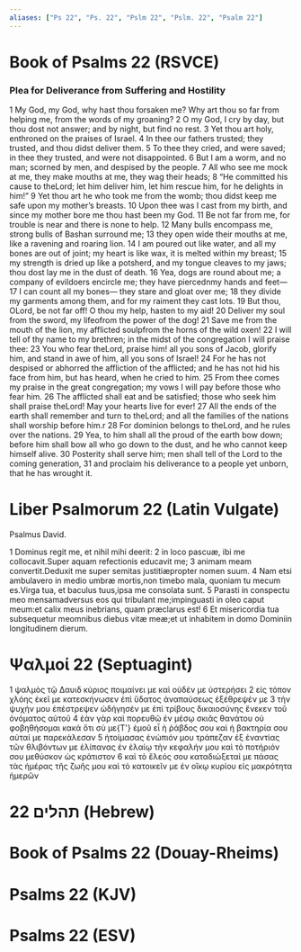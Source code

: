 ```yaml
---
aliases: ["Ps 22", "Ps. 22", "Pslm 22", "Pslm. 22", "Psalm 22"]
---
```



# Book of Psalms 22 (RSVCE)

### Plea for Deliverance from Suffering and Hostility
1 My God, my God, why hast thou forsaken me? Why art thou so far from helping me, from the words of my groaning?
2 O my God, I cry by day, but thou dost not answer; and by night, but find no rest.
3 Yet thou art holy, enthroned on the praises of Israel.
4 In thee our fathers trusted; they trusted, and thou didst deliver them.
5 To thee they cried, and were saved; in thee they trusted, and were not disappointed.
6 But I am a worm, and no man; scorned by men, and despised by the people.
7 All who see me mock at me, they make mouths at me, they wag their heads;
8 “He committed his cause to theLord; let him deliver him, let him rescue him, for he delights in him!”
9 Yet thou art he who took me from the womb; thou didst keep me safe upon my mother’s breasts.
10 Upon thee was I cast from my birth, and since my mother bore me thou hast been my God.
11 Be not far from me, for trouble is near and there is none to help.
12 Many bulls encompass me, strong bulls of Bashan surround me;
13 they open wide their mouths at me, like a ravening and roaring lion.
14 I am poured out like water, and all my bones are out of joint; my heart is like wax, it is melted within my breast;
15 my strength is dried up like a potsherd, and my tongue cleaves to my jaws; thou dost lay me in the dust of death.
16 Yea, dogs are round about me; a company of evildoers encircle me; they have piercednmy hands and feet—
17 I can count all my bones— they stare and gloat over me;
18 they divide my garments among them, and for my raiment they cast lots.
19 But thou, OLord, be not far off! O thou my help, hasten to my aid!
20 Deliver my soul from the sword, my lifeofrom the power of the dog!
21 Save me from the mouth of the lion, my afflicted soulpfrom the horns of the wild oxen!
22 I will tell of thy name to my brethren; in the midst of the congregation I will praise thee:
23 You who fear theLord, praise him! all you sons of Jacob, glorify him, and stand in awe of him, all you sons of Israel!
24 For he has not despised or abhorred the affliction of the afflicted; and he has not hid his face from him, but has heard, when he cried to him.
25 From thee comes my praise in the great congregation; my vows I will pay before those who fear him.
26 The afflicted shall eat and be satisfied; those who seek him shall praise theLord! May your hearts live for ever!
27 All the ends of the earth shall remember and turn to theLord; and all the families of the nations shall worship before him.r
28 For dominion belongs to theLord, and he rules over the nations.
29 Yea, to him shall all the proud of the earth bow down; before him shall bow all who go down to the dust, and he who cannot keep himself alive.
30 Posterity shall serve him; men shall tell of the Lord to the coming generation,
31 and proclaim his deliverance to a people yet unborn, that he has wrought it.


# Liber Psalmorum 22 (Latin Vulgate)

 Psalmus David.

1 Dominus regit me, et nihil mihi deerit:
2 in loco pascuæ, ibi me collocavit.Super aquam refectionis educavit me;
3 animam meam convertit.Deduxit me super semitas justitiæpropter nomen suum.
4 Nam etsi ambulavero in medio umbræ mortis,non timebo mala, quoniam tu mecum es.Virga tua, et baculus tuus,ipsa me consolata sunt.
5 Parasti in conspectu meo mensamadversus eos qui tribulant me;impinguasti in oleo caput meum:et calix meus inebrians, quam præclarus est!
6 Et misericordia tua subsequetur meomnibus diebus vitæ meæ;et ut inhabitem in domo Dominiin longitudinem dierum.


# Ψαλμοί 22 (Septuagint)

1 ψαλμὸς τῷ Δαυιδ κύριος ποιμαίνει με καὶ οὐδέν με ὑστερήσει
2 εἰς τόπον χλόης ἐκεῖ με κατεσκήνωσεν ἐπὶ ὕδατος ἀναπαύσεως ἐξέθρεψέν με
3 τὴν ψυχήν μου ἐπέστρεψεν ὡδήγησέν με ἐπὶ τρίβους δικαιοσύνης ἕνεκεν τοῦ ὀνόματος αὐτοῦ
4 ἐὰν γὰρ καὶ πορευθῶ ἐν μέσῳ σκιᾶς θανάτου οὐ φοβηθήσομαι κακά ὅτι σὺ με{T'} ἐμοῦ εἶ ἡ ῥάβδος σου καὶ ἡ βακτηρία σου αὐταί με παρεκάλεσαν
5 ἡτοίμασας ἐνώπιόν μου τράπεζαν ἐξ ἐναντίας τῶν θλιβόντων με ἐλίπανας ἐν ἐλαίῳ τὴν κεφαλήν μου καὶ τὸ ποτήριόν σου μεθύσκον ὡς κράτιστον
6 καὶ τὸ ἔλεός σου καταδιώξεταί με πάσας τὰς ἡμέρας τῆς ζωῆς μου καὶ τὸ κατοικεῖν με ἐν οἴκῳ κυρίου εἰς μακρότητα ἡμερῶν


# 22 תהלים (Hebrew)


# Book of Psalms 22 (Douay-Rheims)


# Psalms 22 (KJV)


# Psalms 22 (ESV)

